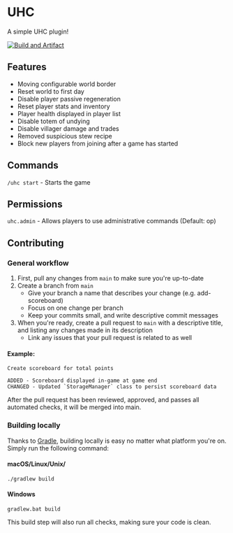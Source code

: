 # UHC
A simple UHC plugin!

[![Build and Artifact](https://github.com/CrimsonWarpedcraft/UHC/actions/workflows/artifact.yml/badge.svg)](https://github.com/CrimsonWarpedcraft/UHC/actions/workflows/artifact.yml)

## Features
- Moving configurable world border
- Reset world to first day
- Disable player passive regeneration
- Reset player stats and inventory
- Player health displayed in player list
- Disable totem of undying
- Disable villager damage and trades
- Removed suspicious stew recipe
- Block new players from joining after a game has started

## Commands
`/uhc start` - Starts the game

## Permissions
`uhc.admin` - Allows players to use administrative commands (Default: op)

## Contributing
### General workflow
1. First, pull any changes from `main` to make sure you're up-to-date
2. Create a branch from `main`
    * Give your branch a name that describes your change (e.g. add-scoreboard)
    * Focus on one change per branch
    * Keep your commits small, and write descriptive commit messages
3. When you're ready, create a pull request to `main` with a descriptive title, and listing any changes made in its description
    * Link any issues that your pull request is related to as well

#### Example:
```
Create scoreboard for total points

ADDED - Scoreboard displayed in-game at game end  
CHANGED - Updated `StorageManager` class to persist scoreboard data
```

After the pull request has been reviewed, approved, and passes all automated checks, it will be merged into main.

### Building locally
Thanks to [Gradle](https://gradle.org/), building locally is easy no matter what platform you're on. Simply run the following command:

#### macOS/Linux/Unix/
`./gradlew build`

#### Windows
`gradlew.bat build`

This build step will also run all checks, making sure your code is clean.
